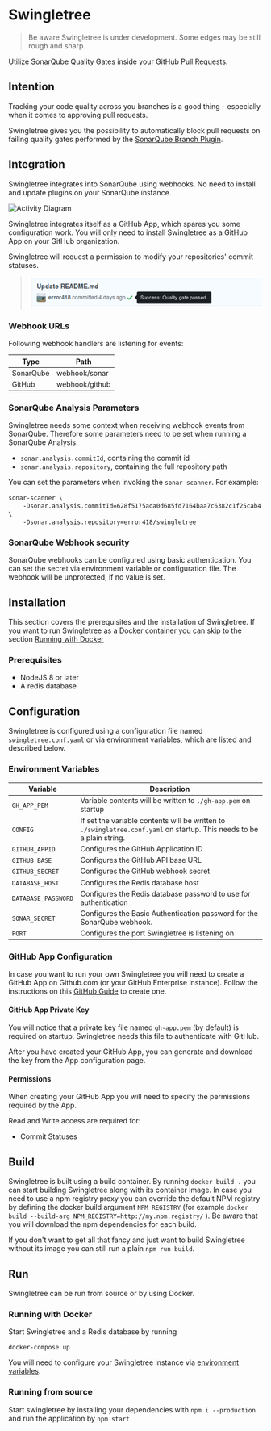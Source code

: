 # Swingletree

> Be aware Swingletree is under development. Some edges may be still rough and sharp.

Utilize SonarQube Quality Gates inside your GitHub Pull Requests.


## Intention

Tracking your code quality across you branches is a good thing - especially when it comes to approving pull requests.

Swingletree gives you the possibility to automatically block pull requests on failing quality gates performed by the [SonarQube Branch Plugin](https://docs.sonarqube.org/display/PLUG/Branch+Plugin).

## Integration

Swingletree integrates into SonarQube using webhooks. No need to install and update plugins on your SonarQube instance.

![Activity Diagram](http://www.plantuml.com/plantuml/png/5Sqz3i8m30NWdLF00QY5n82OUXMJMAcb_5JFBrJS7fY-yLk32ivMJnVlgSvi4_MyaNiyHQ37KfpRVCqmfD5fdKiQJGmOkDyU4eVtKeqmawP1W-IHGZJHtyxFDRiMQ5lsVx9Qpp-_)

Swingletree integrates itself as a GitHub App, which spares you some configuration work. You will only need to install Swingletree as a GitHub App on your GitHub organization.

Swingletree will request a permission to modify your repositories' commit statuses.

> ![Commit Status](./docs/commit-status.png)

### Webhook URLs

Following webhook handlers are listening for events:

| Type      | Path                      |
| --------- | ------------------------- |
| SonarQube | webhook/sonar             |
| GitHub    | webhook/github            |


### SonarQube Analysis Parameters

Swingletree needs some context when receiving webhook events from SonarQube. Therefore some parameters need to be set when running a SonarQube Analysis.

* `sonar.analysis.commitId`, containing the commit id
* `sonar.analysis.repository`, containing the full repository path

You can set the parameters when invoking the `sonar-scanner`. For example:

```
sonar-scanner \
    -Dsonar.analysis.commitId=628f5175ada0d685fd7164baa7c6382c1f25cab4 \
    -Dsonar.analysis.repository=error418/swingletree
```

### SonarQube Webhook security

SonarQube webhooks can be configured using basic authentication. You can set the secret via environment variable or configuration file. The webhook will be unprotected, if no value is set.

## Installation

This section covers the prerequisites and the installation of Swingletree. If you want to run Swingletree as a Docker container you can skip to the section [Running with Docker](#running-with-docker) 

### Prerequisites

* NodeJS 8 or later
* A redis database


## Configuration

Swingletree is configured using a configuration file named `swingletree.conf.yaml` or via environment variables, which are listed and described below.

### Environment Variables

| Variable              | Description                                         |
| --------------------- | --------------------------------------------------- |
| `GH_APP_PEM`          | Variable contents will be written to `./gh-app.pem` on startup  |
| `CONFIG`              | If set the variable contents will be written to `./swingletree.conf.yaml` on startup. This needs to be a plain string. |
| `GITHUB_APPID`        | Configures the GitHub Application ID |
| `GITHUB_BASE`         | Configures the GitHub API base URL  |
| `GITHUB_SECRET`       | Configures the GitHub webhook secret  |
| `DATABASE_HOST`       | Configures the Redis database host  |
| `DATABASE_PASSWORD`   | Configures the Redis database password to use for authentication |
| `SONAR_SECRET`        | Configures the Basic Authentication password for the SonarQube webhook. |
| `PORT`                | Configures the port Swingletree is listening on |

### GitHub App Configuration

In case you want to run your own Swingletree you will need to create a GitHub App on Github.com (or your GitHub Enterprise instance). Follow the instructions on this [GitHub Guide][create-gh-app] to create one.

#### GitHub App Private Key

You will notice that a private key file named `gh-app.pem` (by default) is required on startup. Swingletree needs this file to authenticate with GitHub.

After you have created your GitHub App, you can generate and download the key from the App configuration page.

#### Permissions

When creating your GitHub App you will need to specify the permissions required by the App.

Read and Write access are required for:

* Commit Statuses

## Build

Swingletree is built using a build container. By running `docker build .` you can start building Swingletree along with its container image. In case you need to use a npm registry proxy you can override the default NPM registry by defining the docker build argument `NPM_REGISTRY` (for example `docker build --build-arg NPM_REGISTRY=http://my.npm.registry/` ). Be aware that you will download the npm dependencies for each build.

If you don't want to get all that fancy and just want to build Swingletree without its image you can still run a plain `npm run build`.

## Run

Swingletree can be run from source or by using Docker.

### Running with Docker

Start Swingletree and a Redis database by running

```
docker-compose up
```

You will need to configure your Swingletree instance via [environment variables](#environment-variables).

### Running from source

Start swingletree by installing your dependencies with `npm i --production` and run the application by `npm start`

[create-gh-app]: https://developer.github.com/apps/building-github-apps/creating-a-github-app/